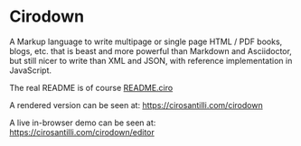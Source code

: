 # Cirodown

A Markup language to write multipage or single page HTML / PDF books, blogs, etc. that is beast and more powerful than Markdown and Asciidoctor, but still nicer to write than XML and JSON, with reference implementation in JavaScript.

The real README is of course [README.ciro](README.ciro)

A rendered version can be seen at: <https://cirosantilli.com/cirodown>

A live in-browser demo can be seen at: <https://cirosantilli.com/cirodown/editor>
